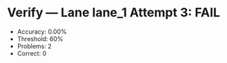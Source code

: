 # Verify — Lane lane_1 Attempt 3: FAIL

- Accuracy: 0.00%
- Threshold: 60%
- Problems: 2
- Correct: 0